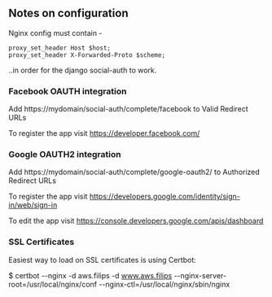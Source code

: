 ## Notes on configuration

Nginx config must contain -

    proxy_set_header Host $host;
    proxy_set_header X-Forwarded-Proto $scheme;

..in order for the django social-auth to work.

### Facebook OAUTH integration

Add https://mydomain/social-auth/complete/facebook to Valid Redirect URLs

To register the app visit https://developer.facebook.com/

### Google OAUTH2 integration

Add https://mydomain/social-auth/complete/google-oauth2/ to Authorized Redirect URLs

To register the app visit https://developers.google.com/identity/sign-in/web/sign-in

To edit the app visit https://console.developers.google.com/apis/dashboard


### SSL Certificates

Easiest way to load on SSL certificates is using Certbot:

 $ certbot --nginx -d aws.filips -d www.aws.filips --nginx-server-root=/usr/local/nginx/conf --nginx-ctl=/usr/local/nginx/sbin/nginx
